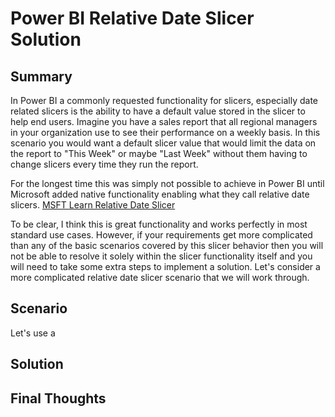 # Power BI Relative Date Slicer Solution

## Summary
In Power BI a commonly requested functionality for slicers, especially date related slicers is the ability to have a default value stored in the slicer to help end users. Imagine you have a sales report that all regional managers in your organization use to see their performance on a weekly basis. In this scenario you would want a default slicer value that would limit the data on the report to "This Week" or maybe "Last Week" without them having to change slicers every time they run the report. 

For the longest time this was simply not possible to achieve in Power BI until Microsoft added native functionality enabling what they call relative date slicers. [MSFT Learn Relative Date Slicer](https://learn.microsoft.com/en-us/power-bi/visuals/desktop-slicer-filter-date-range) 

To be clear, I think this is great functionality and works perfectly in most standard use cases. However, if your requirements get more complicated than any of the basic scenarios covered by this slicer behavior then you will not be able to resolve it solely within the slicer functionality itself and you will need to take some extra steps to implement a solution. Let's consider a more complicated relative date slicer scenario that we will work through. 

## Scenario
Let's use a 

## Solution

## Final Thoughts
